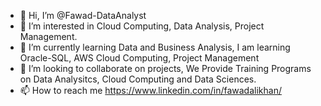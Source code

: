 - 👋 Hi, I’m @Fawad-DataAnalyst
- 👀 I’m interested in Cloud Computing, Data Analysis, Project Management.
- 🌱 I’m currently learning Data and Business Analysis, I am learning Oracle-SQL, AWS Cloud Computing, Project Management
- 💞️ I’m looking to collaborate on projects, We Provide Training Programs on Data Analysitcs, Cloud Computing and Data Sciences.
- 📫 How to reach me https://www.linkedin.com/in/fawadalikhan/

<!---
Fawad-DataAnalyst/Fawad-DataAnalyst is a ✨ special ✨ repository because its `README.md` (this file) appears on your GitHub profile.
You can click the Preview link to take a look at your changes.
--->
